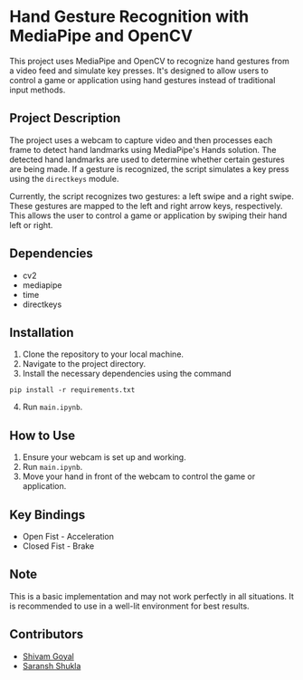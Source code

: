 # Hand Gesture Recognition with MediaPipe and OpenCV

This project uses MediaPipe and OpenCV to recognize hand gestures from a video feed and simulate key presses. It's designed to allow users to control a game or application using hand gestures instead of traditional input methods.

## Project Description

The project uses a webcam to capture video and then processes each frame to detect hand landmarks using MediaPipe's Hands solution. The detected hand landmarks are used to determine whether certain gestures are being made. If a gesture is recognized, the script simulates a key press using the `directkeys` module.

Currently, the script recognizes two gestures: a left swipe and a right swipe. These gestures are mapped to the left and right arrow keys, respectively. This allows the user to control a game or application by swiping their hand left or right.

## Dependencies

- cv2
- mediapipe
- time
- directkeys

## Installation

1. Clone the repository to your local machine.
2. Navigate to the project directory.
3. Install the necessary dependencies using the command 

```
pip install -r requirements.txt
```

4. Run `main.ipynb`.

## How to Use

1. Ensure your webcam is set up and working.
2. Run `main.ipynb`.
3. Move your hand in front of the webcam to control the game or application.

## Key Bindings

- Open Fist - Acceleration
- Closed Fist - Brake

## Note

This is a basic implementation and may not work perfectly in all situations. It is recommended to use in a well-lit environment for best results.

## Contributors

- [Shivam Goyal](www.linkedin.com/in/shivam2003/)
- [Saransh Shukla](www.linkedin.com/in/saransh2003)